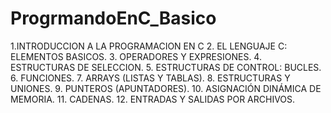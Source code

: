 # ProgrmandoEnC_Basico
1.INTRODUCCION A LA PROGRAMACION EN C
2. EL LENGUAJE C: ELEMENTOS BASICOS.
3. OPERADORES Y EXPRESIONES.
4. ESTRUCTURAS DE SELECCION.
5. ESTRUCTURAS DE CONTROL: BUCLES.
6. FUNCIONES.
7. ARRAYS (LISTAS Y TABLAS).
8. ESTRUCTURAS Y UNIONES.
9. PUNTEROS (APUNTADORES).
10. ASIGNACIÓN DINÁMICA DE MEMORIA.
11. CADENAS.
12. ENTRADAS Y SALIDAS POR ARCHIVOS.

